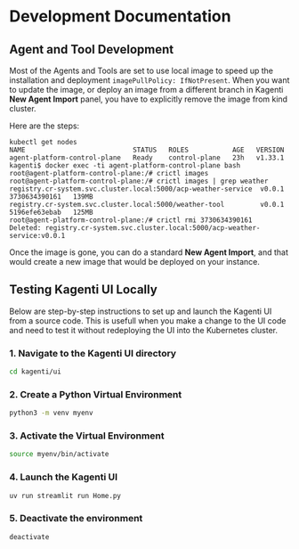 # Development Documentation

## Agent and Tool Development

Most of the Agents and Tools are set to use local image to speed up the installation
and deployment `imagePullPolicy: IfNotPresent`. When you want to update the image, or
deploy an image from a different branch in Kagenti **New Agent Import** panel,
you have to explicitly remove the image from kind cluster.

Here are the steps:
```console
kubectl get nodes
NAME                           STATUS   ROLES           AGE   VERSION
agent-platform-control-plane   Ready    control-plane   23h   v1.33.1
kagenti$ docker exec -ti agent-platform-control-plane bash
root@agent-platform-control-plane:/# crictl images
root@agent-platform-control-plane:/# crictl images | grep weather
registry.cr-system.svc.cluster.local:5000/acp-weather-service  v0.0.1   3730634390161   139MB
registry.cr-system.svc.cluster.local:5000/weather-tool         v0.0.1   5196efe63ebab   125MB
root@agent-platform-control-plane:/# crictl rmi 3730634390161
Deleted: registry.cr-system.svc.cluster.local:5000/acp-weather-service:v0.0.1
```

Once the image is gone, you can do a standard **New Agent Import**, and that would create a new image that would be deployed on your instance.

## Testing Kagenti UI Locally
Below are step-by-step instructions to set up and launch the Kagenti UI from a source code. This is usefull when you make a change to the UI code and need to test it without redeploying the UI into the Kubernetes cluster.

### 1. Navigate to the Kagenti UI directory
```bash
cd kagenti/ui
```
### 2. Create a Python Virtual Environment
```bash
python3 -m venv myenv
```
### 3. Activate the Virtual Environment
```bash
source myenv/bin/activate
```
### 4. Launch the Kagenti UI
```bash
uv run streamlit run Home.py
```
### 5. Deactivate the environment
```bash
deactivate
```
